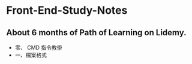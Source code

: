 # Front-End-Study-Notes
About 6 months of Path of Learning on Lidemy.
---------------------------------------------

- 零、 CMD 指令教學
- 一、檔案格式
